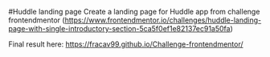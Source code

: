 #Huddle landing page
Create a landing page for Huddle app from challenge frontendmentor 
(https://www.frontendmentor.io/challenges/huddle-landing-page-with-single-introductory-section-5ca5f0ef1e82137ec91a50fa)

Final result here: https://fracav99.github.io/Challenge-frontendmentor/
